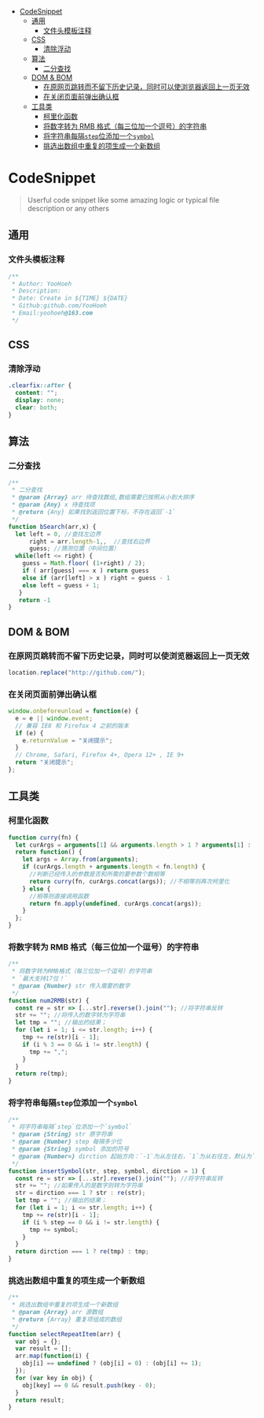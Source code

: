 <!-- TOC -->

- [CodeSnippet](#codesnippet)
  - [通用](#通用)
    - [文件头模板注释](#文件头模板注释)
  - [CSS](#css)
    - [清除浮动](#清除浮动)
  - [算法](#算法)
    - [二分查找](#二分查找)
  - [DOM & BOM](#dom--bom)
    - [在原网页跳转而不留下历史记录，同时可以使浏览器返回上一页无效](#在原网页跳转而不留下历史记录同时可以使浏览器返回上一页无效)
    - [在关闭页面前弹出确认框](#在关闭页面前弹出确认框)
  - [工具类](#工具类)
    - [柯里化函数](#柯里化函数)
    - [将数字转为 RMB 格式（每三位加一个逗号）的字符串](#将数字转为-rmb-格式每三位加一个逗号的字符串)
    - [将字符串每隔`step`位添加一个`symbol`](#将字符串每隔step位添加一个symbol)
    - [挑选出数组中重复的项生成一个新数组](#挑选出数组中重复的项生成一个新数组)

<!-- /TOC -->

# CodeSnippet

> Userful code snippet like some amazing logic or typical file description or any others

## 通用

### 文件头模板注释

```js
/**
 * Author: YooHoeh
 * Description:
 * Date: Create in ${TIME} ${DATE}
 * Github:github.com/YooHoeh
 * Email:yoohoeh@163.com
 */
```

## CSS

### 清除浮动

```css
.clearfix::after {
  content: "";
  display: none;
  clear: both;
}
```

## 算法

### 二分查找

```js
/**
 * 二分查找
 * @param {Array} arr 待查找数组,数组需要已按照从小到大排序
 * @param {Any} x 待查找项
 * @return {Any} 如果找到返回位置下标，不存在返回`-1`
 */
function bSearch(arr,x) {
  let left = 0, //查找左边界
      right = arr.length-1,,  //查找右边界
      guess; //猜测位置（中间位置）
  while(left <= right) {
    guess = Math.floor( (1+right) / 2);
    if ( arr[guess] === x ) return guess
    else if (arr[left] > x ) right = guess - 1
    else left = guess + 1;
   }
   return -1
}
```

## DOM & BOM

### 在原网页跳转而不留下历史记录，同时可以使浏览器返回上一页无效

```js
location.replace("http://github.com/");
```

### 在关闭页面前弹出确认框

```js
window.onbeforeunload = function(e) {
  e = e || window.event;
  // 兼容 IE8 和 Firefox 4 之前的版本
  if (e) {
    e.returnValue = "关闭提示";
  }
  // Chrome, Safari, Firefox 4+, Opera 12+ , IE 9+
  return "关闭提示";
};
```

## 工具类

### 柯里化函数

```js
function curry(fn) {
  let curArgs = arguments[1] && arguments.length > 1 ? arguments[1] : []; //判断是否传入了参数
  return function() {
    let args = Array.from(arguments);
    if (curArgs.length + arguments.length < fn.length) {
      //判断已经传入的参数是否和所需的要参数个数相等
      return curry(fn, curArgs.concat(args)); //不相等则再次柯里化
    } else {
      //相等则直接调用函数
      return fn.apply(undefined, curArgs.concat(args));
    }
  };
}
```

### 将数字转为 RMB 格式（每三位加一个逗号）的字符串

```js
/**
 * 将数字转为RMB格式（每三位加一个逗号）的字符串
 * `最大支持17位！`
 * @param {Number} str 传入需要的数字
 */
function num2RMB(str) {
  const re = str => [...str].reverse().join(""); //将字符串反转
  str += ""; //将传入的数字转为字符串
  let tmp = ""; //输出的结果；
  for (let i = 1; i <= str.length; i++) {
    tmp += re(str)[i - 1];
    if (i % 3 == 0 && i != str.length) {
      tmp += ",";
    }
  }
  return re(tmp);
}
```

### 将字符串每隔`step`位添加一个`symbol`

```js
/**
 * 将字符串每隔`step`位添加一个`symbol`
 * @param {String} str 原字符串
 * @param {Number} step 每隔多少位
 * @param {String} symbol 添加的符号
 * @param {Number=} dirction 起始方向：`-1`为从左往右，`1`为从右往左，默认为`1`
 */
function insertSymbol(str, step, symbol, dirction = 1) {
  const re = str => [...str].reverse().join(""); //将字符串反转
  str += ""; //如果传入的是数字则转为字符串
  str = dirction === 1 ? str : re(str);
  let tmp = ""; //输出的结果；
  for (let i = 1; i <= str.length; i++) {
    tmp += re(str)[i - 1];
    if (i % step == 0 && i != str.length) {
      tmp += symbol;
    }
  }
  return dirction === 1 ? re(tmp) : tmp;
}
```

### 挑选出数组中重复的项生成一个新数组

```js
/**
 * 挑选出数组中重复的项生成一个新数组
 * @param {Array} arr 源数组
 * @return {Array} 重复项组成的数组
 */
function selectRepeatItem(arr) {
  var obj = {};
  var result = [];
  arr.map(function(i) {
    obj[i] == undefined ? (obj[i] = 0) : (obj[i] += 1);
  });
  for (var key in obj) {
    obj[key] == 0 && result.push(key - 0);
  }
  return result;
}
```
